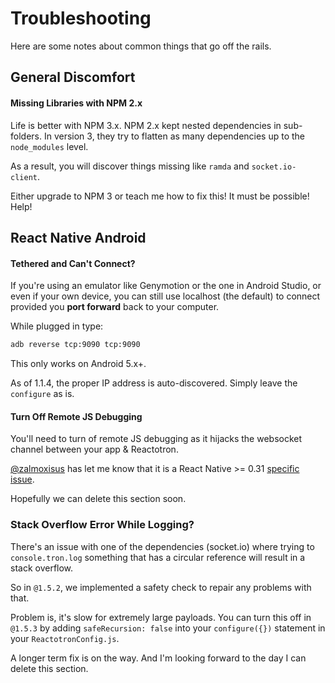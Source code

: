 # Troubleshooting

Here are some notes about common things that go off the rails.

## General Discomfort

#### Missing Libraries with NPM 2.x

Life is better with NPM 3.x. NPM 2.x kept nested dependencies in sub-folders.  In version 3, they try to flatten as many dependencies up to the `node_modules` level.

As a result, you will discover things missing like `ramda` and `socket.io-client`.  

Either upgrade to NPM 3 or teach me how to fix this!  It must be possible!  Help!

## React Native Android

#### Tethered and Can't Connect?

If you're using an emulator like Genymotion or the one in Android Studio, or even if your own device, you can still use localhost (the default) to connect provided you __port forward__ back to your computer.

While plugged in type:

```sh
adb reverse tcp:9090 tcp:9090
```

This only works on Android 5.x+.

As of 1.1.4, the proper IP address is auto-discovered.  Simply leave the `configure` as is.

#### Turn Off Remote JS Debugging

You'll need to turn of remote JS debugging as it hijacks the websocket channel between your app & Reactotron.  

[@zalmoxisus](https://github.com/zalmoxisus) has let me know that it is a React Native >= 0.31 [specific issue](https://github.com/facebook/react-native/issues/9523).  

Hopefully we can delete this section soon.

### Stack Overflow Error While Logging?

There's an issue with one of the dependencies (socket.io) where trying to `console.tron.log` something that has a 
circular reference will result in a stack overflow.

So in `@1.5.2`, we implemented a safety check to repair any problems with that.

Problem is, it's slow for extremely large payloads.  You can turn this off in `@1.5.3` by adding `safeRecursion: false`
into your `configure({})` statement in your `ReactotronConfig.js`.

A longer term fix is on the way.  And I'm looking forward to the day I can delete this section.
